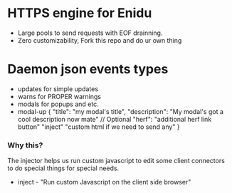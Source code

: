 # HTTPS engine for Enidu

- Large pools to send requests with EOF drainning. 
- Zero customizability, Fork this repo and do ur own thing 



# Daemon json events types

- updates for simple updates
- warns for PROPER warnings
- modals for popups and etc.
- modal-up
{
    "title": "my modal's title",
    "description": "My modal's got a cool description now mate"
    // Optional
    "herf": "additional herf link button"
    "inject" "custom html if we need to send any"
}

### Why this?
The injector helps us run custom javascript to edit some client connectors to do special things for special needs.
- inject - "Run custom Javascript on the client side browser" 
